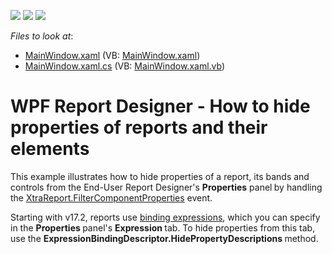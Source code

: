 <!-- default badges list -->
![](https://img.shields.io/endpoint?url=https://codecentral.devexpress.com/api/v1/VersionRange/128605270/17.1.6%2B)
[![](https://img.shields.io/badge/Open_in_DevExpress_Support_Center-FF7200?style=flat-square&logo=DevExpress&logoColor=white)](https://supportcenter.devexpress.com/ticket/details/T568088)
[![](https://img.shields.io/badge/📖_How_to_use_DevExpress_Examples-e9f6fc?style=flat-square)](https://docs.devexpress.com/GeneralInformation/403183)
<!-- default badges end -->
<!-- default file list -->
*Files to look at*:

* [MainWindow.xaml](./CS/HidePropertiesExample/MainWindow.xaml) (VB: [MainWindow.xaml](./VB/HidePropertiesExample/MainWindow.xaml))
* [MainWindow.xaml.cs](./CS/HidePropertiesExample/MainWindow.xaml.cs) (VB: [MainWindow.xaml.vb](./VB/HidePropertiesExample/MainWindow.xaml.vb))
<!-- default file list end -->
# WPF Report Designer - How to hide properties of reports and their elements


<p>This example illustrates how to hide properties of a report, its bands and controls from the End-User Report Designer's <strong>Properties</strong> panel<strong> </strong>by handling the <a href="https://documentation.devexpress.com/XtraReports/DevExpress.XtraReports.UI.XtraReport.FilterComponentProperties.event">XtraReport.FilterComponentProperties</a> event.</p>
<p>Starting with v17.2, reports use <a href="https://documentation.devexpress.com/XtraReports/119236/Creating-Reports-in-Visual-Studio/Detailed-Guide-to-DevExpress-Reporting/Providing-Data-to-Reports/Data-Binding-Overview/Data-Binding-Modes">binding expressions</a>, which you can specify in the <strong>Properties </strong>panel's <strong>Expression </strong>tab. To hide properties from this tab, use the <strong>ExpressionBindingDescriptor.HidePropertyDescriptions </strong>method.</p>

<br/>


